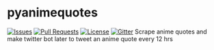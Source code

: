 # pyanimequotes
[![Issues](https://img.shields.io/github/issues-closed/Shankusu993/pyanimequotes.svg?style=flat-square)](https://github.com/Shankusu993/pyanimequotes/issues) [![Pull Requests](https://img.shields.io/github/issues-pr-closed/oss2019/pyquotes.svg?style=flat-square)](https://github.com/oss2019/pyquotes/pulls) [![License](https://img.shields.io/cocoapods/l/AFNetworking.svg?style=plastic)](https://github.com/oss2019/pyquotes/blob/master/LICENSE) [![Gitter](https://img.shields.io/badge/chat-on%20gitter-ff006f.svg?style=flat-square)](https://gitter.im/oss2019/pyquotes)
Scrape anime quotes and make twitter bot later to tweet an anime quote every 12 hrs
